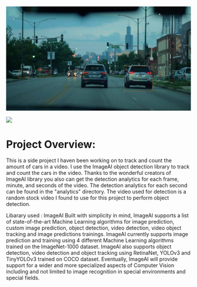 ![](detection_preview.png)

[![](http://img.youtube.com/vi/EWBR2K1vSNw/0.jpg)](http://www.youtube.com/watch?v=EWBR2K1vSNw "ImageAI Crowd Object Detection W/Analytics")

# Project Overview:
This is a side project I haven been working on to track and count the amount of cars in a video. I use the ImageAI object detection library to track and count the cars in the video. Thanks to the wonderful creators of ImageAI library you also can get the detection analytics for each frame, minute, and seconds of the video. The detection analytics for each second can be found in the "analytics" directory. The video used for detection is a random stock video I found to use for this project to perform object detection.


Libarary used : ImageAI
Built with simplicity in mind, ImageAI supports a list of state-of-the-art Machine Learning algorithms for image prediction, custom image prediction, object detection, video detection, video object tracking and image predictions trainings. ImageAI currently supports image prediction and training using 4 different Machine Learning algorithms trained on the ImageNet-1000 dataset. ImageAI also supports object detection, video detection and object tracking using RetinaNet, YOLOv3 and TinyYOLOv3 trained on COCO dataset.
Eventually, ImageAI will provide support for a wider and more specialized aspects of Computer Vision including and not limited to image recognition in special environments and special fields.
